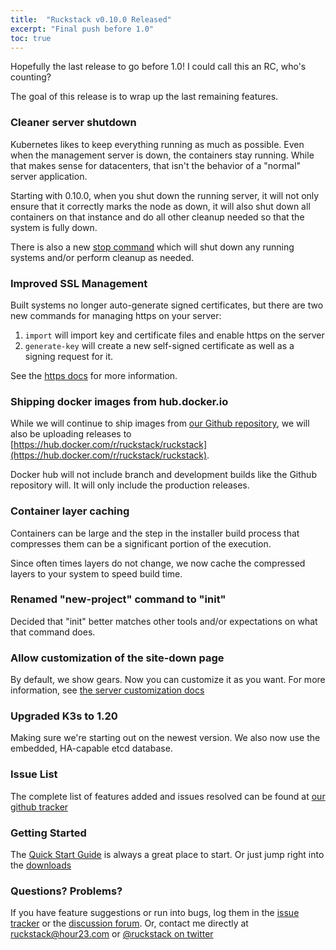 ```yaml
---
title:  "Ruckstack v0.10.0 Released"
excerpt: "Final push before 1.0"
toc: true
---
```


Hopefully the last release to go before 1.0! I could call this an RC, who's counting?

The goal of this release is to wrap up the last remaining features.

### Cleaner server shutdown

Kubernetes likes to keep everything running as much as possible. Even when the management server is down, the containers stay running.
While that makes sense for datacenters, that isn't the behavior of a "normal" server application. 

Starting with 0.10.0, when you shut down the running server, it will not only ensure that it correctly marks the node as down, 
it will also shut down all containers on that instance and do all other cleanup needed so that the system is fully down.

There is also a new [stop command](/docs/server/stop) which will shut down any running systems and/or perform cleanup as needed.

### Improved SSL Management

Built systems no longer auto-generate signed certificates, but there are two new commands for managing https on your server:

1. `import` will import key and certificate files and enable https on the server
2. `generate-key` will create a new self-signed certificate as well as a signing request for it.

See the [https docs](/docs/server/https) for more information.

### Shipping docker images from hub.docker.io

While we will continue to ship images from [our Github repository](https://github.com/orgs/ruckstack/packages/container/package/ruckstack),
we will also be uploading releases to [https://hub.docker.com/r/ruckstack/ruckstack](https://hub.docker.com/r/ruckstack/ruckstack).

Docker hub will not include branch and development builds like the Github repository will. It will only include the production releases. 

### Container layer caching

Containers can be large and the step in the installer build process that compresses them can be a significant portion of the execution.

Since often times layers do not change, we now cache the compressed layers to your system to speed build time.

### Renamed "new-project" command to "init"

Decided that "init" better matches other tools and/or expectations on what that command does.

### Allow customization of the site-down page

By default, we show gears. Now you can customize it as you want. For more information, see [the server customization docs](/docs/cli/server-customize)

### Upgraded K3s to 1.20

Making sure we're starting out on the newest version. We also now use the embedded, HA-capable etcd database.

### Issue List

The complete list of features added and issues resolved can be found at [our github tracker](https://github.com/ruckstack/ruckstack/milestone/6?closed=1)

### Getting Started

The [Quick Start Guide](/quickstart) is always a great place to start. Or just jump right into the [downloads](/download)

### Questions? Problems?

If you have feature suggestions or run into bugs, log them in the [issue tracker](https://github.com/ruckstack/ruckstack/issues) 
or the [discussion forum](https://github.com/ruckstack/ruckstack/discussions). 
Or, contact me directly at [ruckstack@hour23.com](mailto:ruckstack@hour23.com) or [@ruckstack on twitter](https://twitter.com/ruckstack) 
